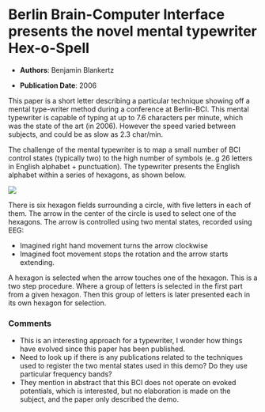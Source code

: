 # Berlin Brain-Computer Interface presents the novel mental typewriter Hex-o-Spell 

* **Authors**: Benjamin Blankertz

* **Publication Date**: 2006

  

This paper is a short letter describing a particular technique showing off a mental type-writer method during a conference at Berlin-BCI. This mental typewriter is capable of typing at up to 7.6 characters per minute, which was the state of the art (in 2006). However the speed varied between subjects, and could be as slow as 2.3 char/min.

The challenge of the mental typewriter is to map a small number of BCI control states (typically two) to the high number of symbols (e..g 26 letters in English alphabet + punctuation). The typewriter presents the English alphabet within a series of hexagons, as shown below.

![](C:\Users\dibg280\Dropbox\Research\Projects\NIML\Documents\hci-papers-summaries\2006\Figures\Blankertz2006-hex-o-spell.png)

There is six hexagon fields surrounding a circle, with five letters in each of them. The arrow in the center of the circle is used to select one of the hexagons. The arrow is controlled using two mental states, recorded using EEG: 

* Imagined right hand movement turns the arrow clockwise
* Imagined foot movement stops the rotation and the arrow starts extending.

A hexagon is selected when the arrow touches one of the hexagon. This is a two step procedure. Where a group of letters is selected in the first part from a given hexagon. Then this group of letters is later presented each in its own hexagon for selection. 

### Comments

* This is an interesting approach for a typewriter, I wonder how things have evolved since this paper has been published. 
* Need to look up if there is any publications related to the techniques used to register the two mental states used in this demo? Do they use particular frequency bands? 
* They mention in abstract that this BCI does not operate on evoked potentials, which is interested, but no elaboration is made on the subject, and the paper only described the demo.